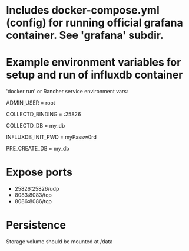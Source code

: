 # Includes docker-compose.yml (config) for running official grafana container. See 'grafana' subdir.

# Example environment variables for setup and run of influxdb container

'docker run' or Rancher service environment vars:

ADMIN_USER = root

COLLECTD_BINDING = :25826

COLLECTD_DB = my_db

INFLUXDB_INIT_PWD = myPassw0rd

PRE_CREATE_DB = my_db

# Expose ports

  - 25826:25826/udp
  - 8083:8083/tcp
  - 8086:8086/tcp

# Persistence

Storage volume should be mounted at /data
